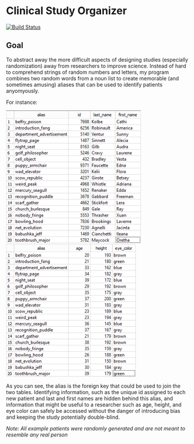 # Clinical Study Organizer
[![Build Status](https://travis-ci.com/michaellyons786/ClinicalStudyOrganizer.svg?branch=master)](https://travis-ci.com/michaellyons786/ClinicalStudyOrganizer)

## Goal
To abstract away the more difficult aspects of designing studies (especially randomization) away from researchers to improve science. Instead of hard to comprehend strings of random numbers and letters, my program combines two random words from a noun list to create memorable (and sometimes amusing) aliases that can be used to identify patients anyomyously.

For instance:

![identity](https://github.com/michaellyons786/ClinicalStudyOrganizer/blob/master/research/identity_table.png?raw=true)
![alias](https://github.com/michaellyons786/ClinicalStudyOrganizer/blob/master/research/alias_table.png?raw=true)

As you can see, the alias is the foreign key that could be used to join the two tables. Identifying information, such as the unique id assigned to each new patient and last and first names are hidden behind this alias, and information that might be useful to a researcher such as age, height, and eye color can safely be accessed without the danger of introducing bias and keeping the study potentially double-blind. 

*Note: All example patients were randomly generated and are not meant to resemble any real person*
